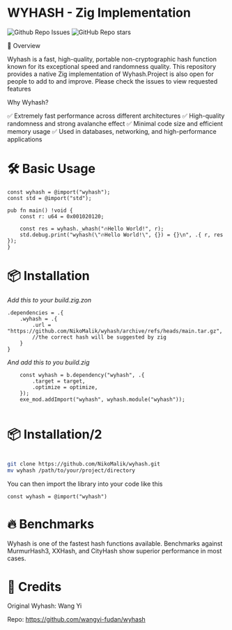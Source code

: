 # WYHASH - Zig Implementation

![Github Repo Issues](https://img.shields.io/github/issues/NikoMalik/wyhash?style=flat) ![GitHub Repo stars](https://img.shields.io/github/stars/NikoMalik/wyhash?style=social)



🚀 Overview

Wyhash is a fast, high-quality, portable non-cryptographic hash function known for its exceptional speed and randomness quality. 
This repository provides a native Zig implementation of Wyhash.Project is also open for people to add to and improve. Please check the issues to view requested features


Why Wyhash?

✅ Extremely fast performance across different architectures
✅ High-quality randomness and strong avalanche effect
✅ Minimal code size and efficient memory usage
✅ Used in databases, networking, and high-performance applications



# 🛠 Basic Usage

```zig
const wyhash = @import("wyhash");
const std = @import("std");

pub fn main() !void {
    const r: u64 = 0x001020120;

    const res = wyhash._whash("🔥Hello World!", r);
    std.debug.print("wyhash(\"🔥Hello World!\", {}) = {}\n", .{ r, res });
}

```

# 📦 Installation

*Add this to your build.zig.zon*

```zig
.dependencies = .{
    .wyhash = .{
        .url = "https://github.com/NikoMalik/wyhash/archive/refs/heads/main.tar.gz",
        //the correct hash will be suggested by zig
    }
}

```

*And add this to you build.zig*

```zig
    const wyhash = b.dependency("wyhash", .{
        .target = target,
        .optimize = optimize,
    });
    exe_mod.addImport("wyhash", wyhash.module("wyhash"));


```

#  📦 Installation/2

```bash

git clone https://github.com/NikoMalik/wyhash.git
mv wyhash /path/to/your/project/directory
```



You can then import the library into your code like this

```zig
const wyhash = @import("wyhash")
```



# 🔥 Benchmarks

Wyhash is one of the fastest hash functions available. Benchmarks against MurmurHash3, XXHash, and CityHash show superior performance in most cases.



# 👥 Credits

Original Wyhash: Wang Yi

Repo: https://github.com/wangyi-fudan/wyhash


